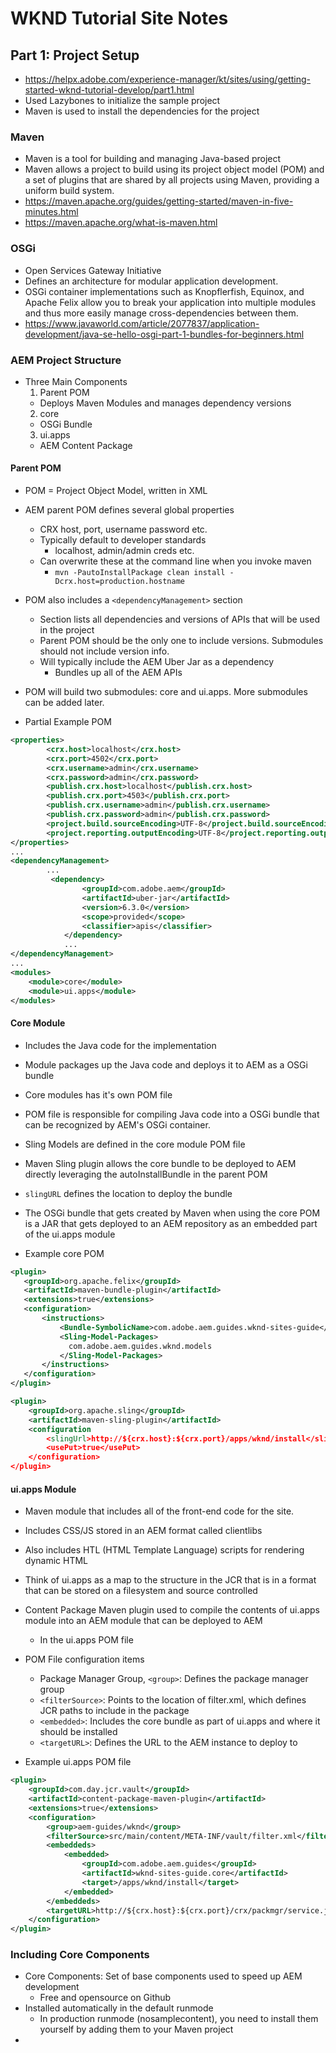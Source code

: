# WKND Tutorial Site Notes

## Part 1: Project Setup
* https://helpx.adobe.com/experience-manager/kt/sites/using/getting-started-wknd-tutorial-develop/part1.html
* Used Lazybones to initialize the sample project
* Maven is used to install the dependencies for the project

### Maven
* Maven is a tool for building and managing Java-based project
* Maven allows a project to build using its project object model (POM) and a set of plugins that are shared by all projects using Maven, providing a uniform build system.
* https://maven.apache.org/guides/getting-started/maven-in-five-minutes.html
* https://maven.apache.org/what-is-maven.html

### OSGi
* Open Services Gateway Initiative
* Defines an architecture for modular application development.
* OSGi container implementations such as Knopflerfish, Equinox, and Apache Felix allow you to break your application into multiple modules and thus more easily manage cross-dependencies between them.
* https://www.javaworld.com/article/2077837/application-development/java-se-hello-osgi-part-1-bundles-for-beginners.html


### AEM Project Structure
* Three Main Components
  1. Parent POM
    * Deploys Maven Modules and manages dependency versions
  2. core
    * OSGi Bundle
  3. ui.apps
    * AEM Content Package

#### Parent POM
* POM = Project Object Model, written in XML
* AEM parent POM defines several global properties
  * CRX host, port, username password etc.
  * Typically default to developer standards
    * localhost, admin/admin creds etc.
  * Can overwrite these at the command line when you invoke maven
    * `mvn -PautoInstallPackage clean install -Dcrx.host=production.hostname`
* POM also includes a `<dependencyManagement>` section
  * Section lists all dependencies and versions of APIs that will be used in the project
  * Parent POM should be the only one to include versions. Submodules should not include version info.
  * Will typically include the AEM Uber Jar as a dependency
    * Bundles up all of the AEM APIs
* POM will build two submodules: core and ui.apps. More submodules can be added later.

* Partial Example POM
```xml
<properties>
        <crx.host>localhost</crx.host>
        <crx.port>4502</crx.port>
        <crx.username>admin</crx.username>
        <crx.password>admin</crx.password>
        <publish.crx.host>localhost</publish.crx.host>
        <publish.crx.port>4503</publish.crx.port>
        <publish.crx.username>admin</publish.crx.username>
        <publish.crx.password>admin</publish.crx.password>
        <project.build.sourceEncoding>UTF-8</project.build.sourceEncoding>
        <project.reporting.outputEncoding>UTF-8</project.reporting.outputEncoding>
</properties>
...
<dependencyManagement>
        ...
         <dependency>
                <groupId>com.adobe.aem</groupId>
                <artifactId>uber-jar</artifactId>
                <version>6.3.0</version>
                <scope>provided</scope>
                <classifier>apis</classifier>
            </dependency>
            ...
</dependencyManagement>
...
<modules>
    <module>core</module>
    <module>ui.apps</module>
</modules>
```

#### Core Module
* Includes the Java code for the implementation
* Module packages up the Java code and deploys it to AEM as a OSGi bundle
* Core modules has it's own POM file
* POM file is responsible for compiling Java code into a OSGi bundle that can be recognized by AEM's OSGi container.
* Sling Models are defined in the core module POM file
* Maven Sling plugin allows the core bundle to be deployed to AEM directly leveraging the autoInstallBundle in the parent POM
* `slingURL` defines the location to deploy the bundle
* The OSGi bundle that gets created by Maven when using the core POM is a JAR that gets deployed to an AEM repository as an embedded part of the ui.apps module

* Example core POM

```xml
<plugin>
   <groupId>org.apache.felix</groupId>
   <artifactId>maven-bundle-plugin</artifactId>
   <extensions>true</extensions>
   <configuration>
       <instructions>
           <Bundle-SymbolicName>com.adobe.aem.guides.wknd-sites-guide</Bundle-SymbolicName>
           <Sling-Model-Packages>
             com.adobe.aem.guides.wknd.models
           </Sling-Model-Packages>
       </instructions>
   </configuration>
</plugin>

<plugin>
    <groupId>org.apache.sling</groupId>
    <artifactId>maven-sling-plugin</artifactId>
    <configuration
        <slingUrl>http://${crx.host}:${crx.port}/apps/wknd/install</slingUrl>
        <usePut>true</usePut>
    </configuration>
</plugin>
```

#### ui.apps Module
* Maven module that includes all of the front-end code for the site.
* Includes CSS/JS stored in an AEM format called clientlibs
* Also includes HTL (HTML Template Language) scripts for rendering dynamic HTML
* Think of ui.apps as a map to the structure in the JCR that is in a format that can be stored on a filesystem and source controlled
* Content Package Maven plugin used to compile the contents of ui.apps module into an AEM module that can be deployed to AEM
  * In the ui.apps POM file
* POM File configuration items
  * Package Manager Group, `<group>`: Defines the package manager group
  * `<filterSource>`: Points to the location of filter.xml, which defines JCR paths to include in the package
  * `<embedded>`: Includes the core bundle as part of ui.apps and where it should be installed
  * `<targetURL>`: Defines the URL to the AEM instance to deploy to

* Example ui.apps POM file
```xml
<plugin>
    <groupId>com.day.jcr.vault</groupId>
    <artifactId>content-package-maven-plugin</artifactId>
    <extensions>true</extensions>
    <configuration>
        <group>aem-guides/wknd</group>
        <filterSource>src/main/content/META-INF/vault/filter.xml</filterSource>
        <embeddeds>
            <embedded>
                <groupId>com.adobe.aem.guides</groupId>
                <artifactId>wknd-sites-guide.core</artifactId>
                <target>/apps/wknd/install</target>
            </embedded>
        </embeddeds>
        <targetURL>http://${crx.host}:${crx.port}/crx/packmgr/service.jsp</targetURL>
    </configuration>
</plugin>
```

### Including Core Components
* Core Components: Set of base components used to speed up AEM development
  * Free and opensource on Github
* Installed automatically in the default runmode
  * In production runmode (nosamplecontent), you need to install them yourself by adding them to your Maven project
* 
